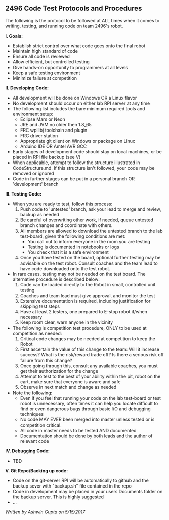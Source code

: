 ## 2496 Code Test Protocols and Procedures

The following is the protocol to be followed at ALL times when it comes to writing, testing,
and running code on team 2496's robot. 

**I. Goals:**

- Establish strict control over what code goes onto the final robot  
- Maintain high standard of code
- Ensure all code is reviewed 
- Allow efficient, but controlled testing 
- Give hands-on opportunity to programmers at all levels
- Keep a safe testing environment
- Minimize failure at competition 

**II. Developing Code:** 
- All development will be done on Windows OR a Linux flavor
- No development should occur on either lab RPI server at any time
- The following list includes the bare minimum required tools and environment setup:
	- Eclipse Mars or Neon 
	- JRE and JVM no older then 1.8_65 
	- FRC wpilibj toolchain and plugin
	- FRC driver station
	- Appropriate git client on Windows or package on Linux
	- Arduino IDE OR Amtel AVR GCC
- Early stages of development code should stay on local machines, or be placed in RPI file backup (see V)
- When applicable, attempt to follow the structure illustrated in CodeStructure.md. If this structure isn't followed, your code may be removed or ignored
- Code in further stages can be put in a personal branch OR 'development' branch 
    
**III. Testing Code:**
-  When you are ready to test, follow this process: 
	1. Push code to 'untested' branch, ask your lead to merge and review, backup as needed 
	2. Be careful of overwriting other work, if needed, queue untested branch changes and coordinate with others. 
	3. All members are allowed to download the untested branch to the lab test-board, given the following conditions are met:
		- You call out to inform everyone in the room you are testing
		- Testing is documented in notebooks or logs
		- You check that it is a safe environment
	4. Once you have tested on the board, optional further testing may be advisable on the test robot. Consult coaches and the team lead to have code downloaded onto the test robot. 
- In rare cases, testing may not be needed on the test board. The alternative procedure is described below:
	1. Code can be loaded directly to the Robot in small, controlled unit testing 
	2. Coaches and team lead must give approval, and monitor the test 
	3. Extensive documentation is required, including justification for skipping test steps 
	4. Have at least 2 testers, one prepared to E-stop robot if/when necessary
	5. Keep room clear, warn anyone in the vicinity 
- The following is competition test procedure, ONLY to be used at competition as needed:
	1. Critical code changes may be needed at competition to keep the Robot 
	2. First ascertain the value of this change to the team: Will it increase success? What is the risk/reward trade off? Is there a serious risk off failure from this change? 
	3. Once going through this, consult any available coaches, you must get their authorization for the change 
	4. Attempt to test to the best of your ability within the pit, robot on the cart, make sure that everyone is aware and safe 
	5. Observe in next match and change as needed
- Note the following: 
	- Even if you feel that running your code on the lab test-board or test robot is unnecessary, often times it can help you locate difficult to find or even dangerous bugs through basic I/O and debugging techniques
	- No code MAY EVER been merged into master unless tested or is competition critical.
	- All code in master needs to be tested AND documented 
	- Documentation should be done by both leads and the author of relevant code

**IV. Debugging Code:**

- TBD

**V. Git Repo/Backing up code:** 
- Code on the git-server RPI will be automatically to github and the backup sever with "backup.sh" file contained in the repo
- Code in development may be placed in your users Documents folder on the backup server. This is highly suggested 
- ...
	 
*Written by Ashwin Gupta on 5/15/2017* 